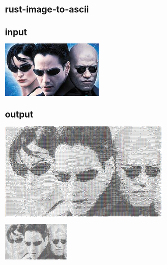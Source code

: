 # rust-image-to-ascii

# input 
![](test3.jpg)


# output
![](screenshot.PNG)

<img src="screenshot.PNG" width="200">

